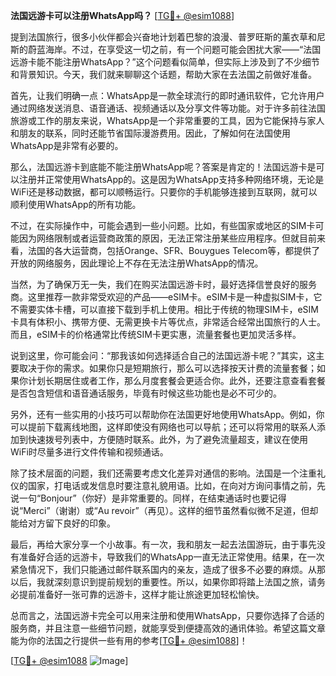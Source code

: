 **法国远游卡可以注册WhatsApp吗？** [[TG💪+ @esim1088](https://t.me/s/esim1088)]

提到法国旅行，很多小伙伴都会兴奋地计划着巴黎的浪漫、普罗旺斯的薰衣草和尼斯的蔚蓝海岸。不过，在享受这一切之前，有一个问题可能会困扰大家——“法国远游卡能不能注册WhatsApp？”这个问题看似简单，但实际上涉及到了不少细节和背景知识。今天，我们就来聊聊这个话题，帮助大家在去法国之前做好准备。

首先，让我们明确一点：WhatsApp是一款全球流行的即时通讯软件，它允许用户通过网络发送消息、语音通话、视频通话以及分享文件等功能。对于许多前往法国旅游或工作的朋友来说，WhatsApp是一个非常重要的工具，因为它能保持与家人和朋友的联系，同时还能节省国际漫游费用。因此，了解如何在法国使用WhatsApp是非常有必要的。

那么，法国远游卡到底能不能注册WhatsApp呢？答案是肯定的！法国远游卡是可以注册并正常使用WhatsApp的。这是因为WhatsApp支持多种网络环境，无论是WiFi还是移动数据，都可以顺畅运行。只要你的手机能够连接到互联网，就可以顺利使用WhatsApp的所有功能。

不过，在实际操作中，可能会遇到一些小问题。比如，有些国家或地区的SIM卡可能因为网络限制或者运营商政策的原因，无法正常注册某些应用程序。但就目前来看，法国的各大运营商，包括Orange、SFR、Bouygues Telecom等，都提供了开放的网络服务，因此理论上不存在无法注册WhatsApp的情况。

当然，为了确保万无一失，我们在购买法国远游卡时，最好选择信誉良好的服务商。这里推荐一款非常受欢迎的产品——eSIM卡。eSIM卡是一种虚拟SIM卡，它不需要实体卡槽，可以直接下载到手机上使用。相比于传统的物理SIM卡，eSIM卡具有体积小、携带方便、无需更换卡片等优点，非常适合经常出国旅行的人士。而且，eSIM卡的价格通常比传统SIM卡更实惠，流量套餐也更加灵活多样。

说到这里，你可能会问：“那我该如何选择适合自己的法国远游卡呢？”其实，这主要取决于你的需求。如果你只是短期旅行，那么可以选择按天计费的流量套餐；如果你计划长期居住或者工作，那么月度套餐会更适合你。此外，还要注意查看套餐是否包含短信和语音通话服务，毕竟有时候这些功能也是必不可少的。

另外，还有一些实用的小技巧可以帮助你在法国更好地使用WhatsApp。例如，你可以提前下载离线地图，这样即使没有网络也可以导航；还可以将常用的联系人添加到快速拨号列表中，方便随时联系。此外，为了避免流量超支，建议在使用WiFi时尽量多进行文件传输和视频通话。

除了技术层面的问题，我们还需要考虑文化差异对通信的影响。法国是一个注重礼仪的国家，打电话或发信息时要注意礼貌用语。比如，在向对方询问事情之前，先说一句“Bonjour”（你好）是非常重要的。同样，在结束通话时也要记得说“Merci”（谢谢）或“Au revoir”（再见）。这样的细节虽然看似微不足道，但却能给对方留下良好的印象。

最后，再给大家分享一个小故事。有一次，我和朋友一起去法国游玩，由于事先没有准备好合适的远游卡，导致我们的WhatsApp一直无法正常使用。结果，在一次紧急情况下，我们只能通过邮件联系国内的亲友，造成了很多不必要的麻烦。从那以后，我就深刻意识到提前规划的重要性。所以，如果你即将踏上法国之旅，请务必提前准备好一张可靠的远游卡，这样才能让旅途更加轻松愉快。

总而言之，法国远游卡完全可以用来注册和使用WhatsApp，只要你选择了合适的服务商，并且注意一些细节问题，就能享受到便捷高效的通讯体验。希望这篇文章能为你的法国之行提供一些有用的参考[[TG💪+ @esim1088](https://t.me/s/esim1088)]！

[[TG💪+ @esim1088](https://t.me/s/esim1088) ![Image](https://i.postimg.cc/4NQfJmqS/Snipaste-2025-05-13-00-14-12.png)]
